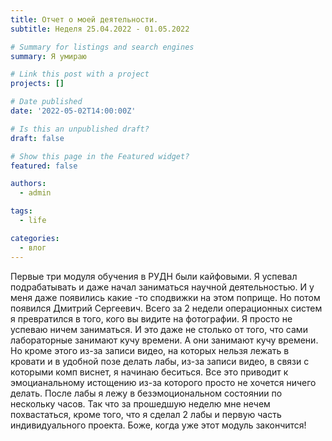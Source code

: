 ```yaml
---
title: Отчет о моей деятельности.
subtitle: Неделя 25.04.2022 - 01.05.2022

# Summary for listings and search engines
summary: Я умираю

# Link this post with a project
projects: []

# Date published
date: '2022-05-02T14:00:00Z'

# Is this an unpublished draft?
draft: false

# Show this page in the Featured widget?
featured: false

authors:
  - admin

tags:
  - life

categories:
  - влог
---
```


Первые три модуля обучения в РУДН были кайфовыми. Я успевал подрабатывать и даже начал заниматься научной деятельностью. И у меня даже появились какие -то сподвижки на этом поприще. Но потом появился Дмитрий Сергеевич. Всего за 2 недели операционных систем я превратился в того, кого вы видите на фотографии. Я просто не успеваю ничем заниматься. И это даже не столько от того, что сами лабораторные занимают кучу времени. А они занимают кучу времени. Но кроме этого из-за записи видео, на которых нельзя лежать в кровати и в удобной позе делать лабы, из-за записи видео, в связи с которыми комп виснет, я начинаю беситься. Все это приводит к эмоцианальному истощению из-за которого просто не хочется ничего делать. После лабы я лежу в безэмоциональном состоянии по нескольку часов. Так что за прошедшую неделю мне нечем похвастаться, кроме того, что я сделал 2 лабы и первую часть индивидуального проекта. Боже, когда уже этот модуль закончится!
